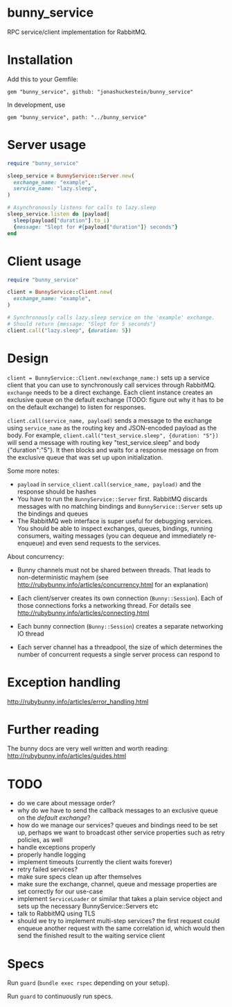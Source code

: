 # bunny_service

RPC service/client implementation for RabbitMQ.

# Installation

Add this to your Gemfile:

```
gem "bunny_service", github: "jonashuckestein/bunny_service"
```

In development, use 

```
gem "bunny_service", path: "../bunny_service"
```

# Server usage
```ruby
require "bunny_service"

sleep_service = BunnyService::Server.new(
  exchange_name: "example",
  service_name: "lazy.sleep",
)

# Asynchronously listens for calls to lazy.sleep
sleep_service.listen do |payload|
  sleep(payload["duration"].to_i)
  {message: "Slept for #{payload["duration"]} seconds"}  
end

```

# Client usage

```ruby
require "bunny_service"

client = BunnyService::Client.new(
  exchange_name: "example",
)

# Synchronously calls lazy.sleep service on the 'example' exchange.
# Should return {message: "Slept for 5 seconds"}
client.call("lazy.sleep", {duration: 5})

```

# Design
`client = BunnyService::Client.new(exchange_name:)` sets up a service client that you can use to synchronously call services through RabbitMQ. 
`exchange` needs to be a direct exchange. Each client instance creates an exclusive queue on the default exchange (TODO: figure out why it has to be on the default exchange) to listen for responses.

`client.call(service_name, payload)` sends a message to the exchange using `service_name` as the routing key and JSON-encoded payload as the body. For example,  `client.call("test_service.sleep", {duration: "5"})` will send a message with routing key "test_service.sleep" and body {"duration":"5"}. It then blocks and waits for a response message on from the exclusive queue that was set up upon initialization.

Some more notes:

  - `payload` in `service_client.call(service_name, payload)` and the response should be hashes
  - You have to run the `BunnyService::Server` first. RabbitMQ discards messages with no matching bindings and `BunnyService::Server` sets up the bindings and queues 
  - The RabbitMQ web interface is super useful for debugging services. You should be able to inspect exchanges, queues, bindings, running consumers, waiting messages (you can dequeue and immediately re-enqueue) and even send requests to the services.

About concurrency:

 - Bunny channels must not be shared between threads. That leads to non-deterministic mayhem (see http://rubybunny.info/articles/concurrency.html for an explanation)

 - Each client/server creates its own connection (`Bunny::Session`). Each of those connections forks a networking thread. For details see http://rubybunny.info/articles/connecting.html

 - Each bunny connection (`Bunny::Session`) creates a separate networking IO thread

 - Each server channel has a threadpool, the size of which determines the number of concurrent requests a single server process can respond to

# Exception handling

http://rubybunny.info/articles/error_handling.html

# Further reading

The bunny docs are very well written and worth reading: http://rubybunny.info/articles/guides.html

# TODO

 - do we care about message order?
 - why do we have to send the callback messages to an exclusive queue on the _default exchange_?
 - how do we manage our services? queues and bindings need to be set up, perhaps we want to broadcast other service properties such as retry policies, as well
 - handle exceptions properly
 - properly handle logging
 - implement timeouts (currently the client waits forever)
 - retry failed services?
 - make sure specs clean up after themselves
 - make sure the exchange, channel, queue and message properties are set correctly for our use-case
 - implement `ServiceLoader` or similar that takes a plain service object and sets up the necessary BunnyService::Servers etc
 - talk to RabbitMQ using TLS
 - should we try to implement multi-step services? the first request could enqueue another request with the same correlation id, which would then send the finished result to the waiting service client

# Specs
Run `guard` (`bundle exec rspec` depending on your setup).

Run `guard` to continuously run specs.
